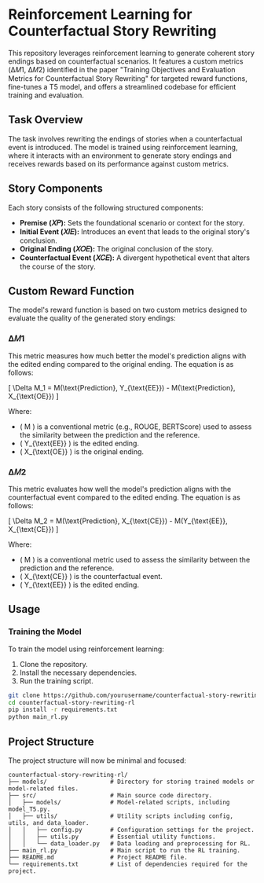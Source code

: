 # Reinforcement Learning for Counterfactual Story Rewriting
This repository leverages reinforcement learning to generate coherent story endings based on counterfactual scenarios. It features a custom metrics (Δ𝑀1, Δ𝑀2) identified in the paper "Training Objectives and Evaluation Metrics for Counterfactual Story Rewriting" for targeted reward functions, fine-tunes a T5 model, and offers a streamlined codebase for efficient training and evaluation.

## Task Overview
The task involves rewriting the endings of stories when a counterfactual event is introduced. The model is trained using reinforcement learning, where it interacts with an environment to generate story endings and receives rewards based on its performance against custom metrics.

## Story Components
Each story consists of the following structured components:

- **Premise (𝑋𝑃):** Sets the foundational scenario or context for the story.
- **Initial Event (𝑋𝐼𝐸):** Introduces an event that leads to the original story's conclusion.
- **Original Ending (𝑋𝑂𝐸):** The original conclusion of the story.
- **Counterfactual Event (𝑋𝐶𝐸):** A divergent hypothetical event that alters the course of the story.

## Custom Reward Function
The model's reward function is based on two custom metrics designed to evaluate the quality of the generated story endings:

### Δ𝑀1

This metric measures how much better the model's prediction aligns with the edited ending compared to the original ending. The equation is as follows:

\[
\Delta M_1 = M(\text{Prediction}, Y_{\text{EE}}) - M(\text{Prediction}, X_{\text{OE}})
\]

Where:
- \( M \) is a conventional metric (e.g., ROUGE, BERTScore) used to assess the similarity between the prediction and the reference.
- \( Y_{\text{EE}} \) is the edited ending.
- \( X_{\text{OE}} \) is the original ending.

### Δ𝑀2

This metric evaluates how well the model's prediction aligns with the counterfactual event compared to the edited ending. The equation is as follows:

\[
\Delta M_2 = M(\text{Prediction}, X_{\text{CE}}) - M(Y_{\text{EE}}, X_{\text{CE}})
\]

Where:
- \( M \) is a conventional metric used to assess the similarity between the prediction and the reference.
- \( X_{\text{CE}} \) is the counterfactual event.
- \( Y_{\text{EE}} \) is the edited ending.

## Usage

### Training the Model
To train the model using reinforcement learning:

1. Clone the repository.
2. Install the necessary dependencies.
3. Run the training script.

```bash
git clone https://github.com/yourusername/counterfactual-story-rewriting-rl.git
cd counterfactual-story-rewriting-rl
pip install -r requirements.txt
python main_rl.py
```


## Project Structure

The project structure will now be minimal and focused:

```plaintext
counterfactual-story-rewriting-rl/
├── models/                  # Directory for storing trained models or model-related files.
├── src/                     # Main source code directory.
│   ├── models/              # Model-related scripts, including model_T5.py.
│   ├── utils/               # Utility scripts including config, utils, and data_loader.
│   │   ├── config.py        # Configuration settings for the project.
│   │   ├── utils.py         # Essential utility functions.
│   │   └── data_loader.py   # Data loading and preprocessing for RL.
├── main_rl.py               # Main script to run the RL training.
├── README.md                # Project README file.
└── requirements.txt         # List of dependencies required for the project.
```

